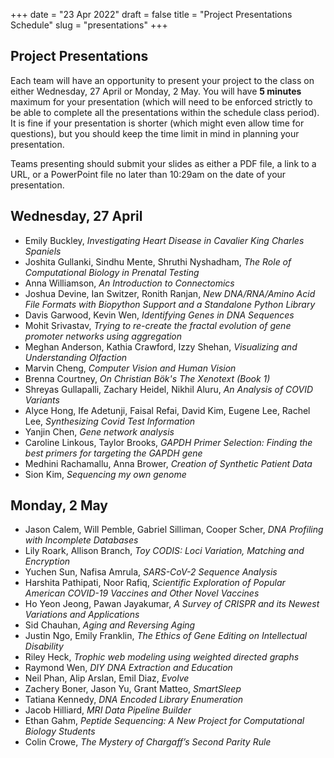+++
date = "23 Apr 2022"
draft = false
title = "Project Presentations Schedule"
slug = "presentations"
+++

## Project Presentations

Each team will have an opportunity to present your project to the
class on either Wednesday, 27 April or Monday, 2 May. You will have
**5 minutes** maximum for your presentation (which will need to be
enforced strictly to be able to complete all the presentations within
the schedule class period). It is fine if your presentation is shorter
(which might even allow time for questions), but you should keep the
time limit in mind in planning your presentation.

Teams presenting should submit your slides as either a PDF file, a
link to a URL, or a PowerPoint file no later than 10:29am on the date
of your presentation.


## Wednesday, 27 April

- Emily Buckley, _Investigating Heart Disease in Cavalier King Charles Spaniels_
- Joshita Gullanki, Sindhu Mente, Shruthi Nyshadham, _The Role of Computational Biology in Prenatal Testing_
- Anna Williamson, _An Introduction to Connectomics_
- Joshua Devine, Ian Switzer, Ronith Ranjan, _New DNA/RNA/Amino Acid File Formats with Biopython Support and a Standalone Python Library_
- Davis Garwood, Kevin Wen, _Identifying Genes in DNA Sequences_
- Mohit Srivastav, _Trying to re-create the fractal evolution of gene promoter networks using aggregation_
- Meghan Anderson, Kathia Crawford, Izzy Shehan, _Visualizing and Understanding Olfaction_
- Marvin Cheng, _Computer Vision and Human Vision_
- Brenna Courtney, _On Christian Bök's The Xenotext (Book 1)_
- Shreyas Gullapalli, Zachary Heidel, Nikhil Aluru, _An Analysis of COVID Variants_
- Alyce Hong, Ife Adetunji, Faisal Refai, David Kim, Eugene Lee, Rachel Lee, _Synthesizing Covid Test Information_
- Yanjin Chen, _Gene network analysis_
- Caroline Linkous, Taylor Brooks, _GAPDH Primer Selection: Finding the best primers for targeting the GAPDH gene_
- Medhini Rachamallu, Anna Brower, _Creation of Synthetic Patient Data_
- Sion Kim, _Sequencing my own genome_

## Monday, 2 May

- Jason Calem, Will Pemble, Gabriel Silliman, Cooper Scher, _DNA Profiling with Incomplete Databases_
- Lily Roark, Allison Branch, _Toy CODIS: Loci Variation, Matching and Encryption_
- Yuchen Sun, Nafisa Amrula, _SARS-CoV-2 Sequence Analysis_
- Harshita Pathipati, Noor Rafiq, _Scientific Exploration of Popular American COVID-19 Vaccines and Other Novel Vaccines_
- Ho Yeon Jeong, Pawan Jayakumar, _A Survey of CRISPR and its Newest Variations and Applications_
- Sid Chauhan, _Aging and Reversing Aging_
- Justin Ngo, Emily Franklin, _The Ethics of Gene Editing on Intellectual Disability_
- Riley Heck, _Trophic web modeling using weighted directed graphs_
- Raymond Wen, _DIY DNA Extraction and Education_
- Neil Phan, Alip Arslan, Emil Diaz, _Evolve_
- Zachery Boner, Jason Yu, Grant Matteo, _SmartSleep_
- Tatiana Kennedy, _DNA Encoded Library Enumeration_
- Jacob Hilliard, _MRI Data Pipeline Builder_
- Ethan Gahm, _Peptide Sequencing: A New Project for Computational Biology Students_
- Colin Crowe, _The Mystery of Chargaff’s Second Parity Rule_



